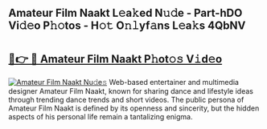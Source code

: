 ## Amateur Film Naakt L𝚎a𝚔ed N𝚞𝚍e - Part-hDO Vi𝚍𝚎o P𝚑𝚘tos - H𝚘𝚝 O𝚗𝚕yf𝚊ns L𝚎a𝚔s 4QbNV

# <h2><a href="http://kfadx8u.oniu.top/?m=Amateur+Film+Naakt">🔗👉 🔴 Amateur Film Naakt P𝚑ot𝚘𝚜 V𝚒d𝚎o</a></h2>

[![Amateur Film Naakt Nu𝚍e𝚜](https://i.imgur.com/0qMVB7G.gif)](http://kfadx8u.oniu.top/?m=Amateur+Film+Naakt)
Web-based entertainer and multimedia designer Amateur Film Naakt, known for sharing dance and lifestyle ideas through trending dance trends and short videos. The public persona of Amateur Film Naakt is defined by its openness and sincerity, but the hidden aspects of his personal life remain a tantalizing enigma.  
